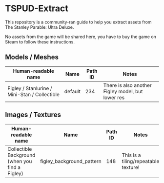 # TSPUD-Extract
This repository is a community-ran guide to help you extract assets from The Stanley Parable: Ultra Deluxe.

No assets from the game will be shared here, you have to buy the game on Steam to follow these instructions.

## Models / Meshes

| Human-readable name | Name | Path ID | Notes |
|---|---|---|---|
|Figley / Stanlurine / Mini-Stan / Collectible | default | 234 | There is also another Figley model, but lower res |

## Images / Textures
| Human-readable name | Name | Path ID | Notes |
|---|---|---|---|
|Collectible Background (when you find a Figley)|figley_background_pattern|148|This is a tiling/repeatable texture!|
